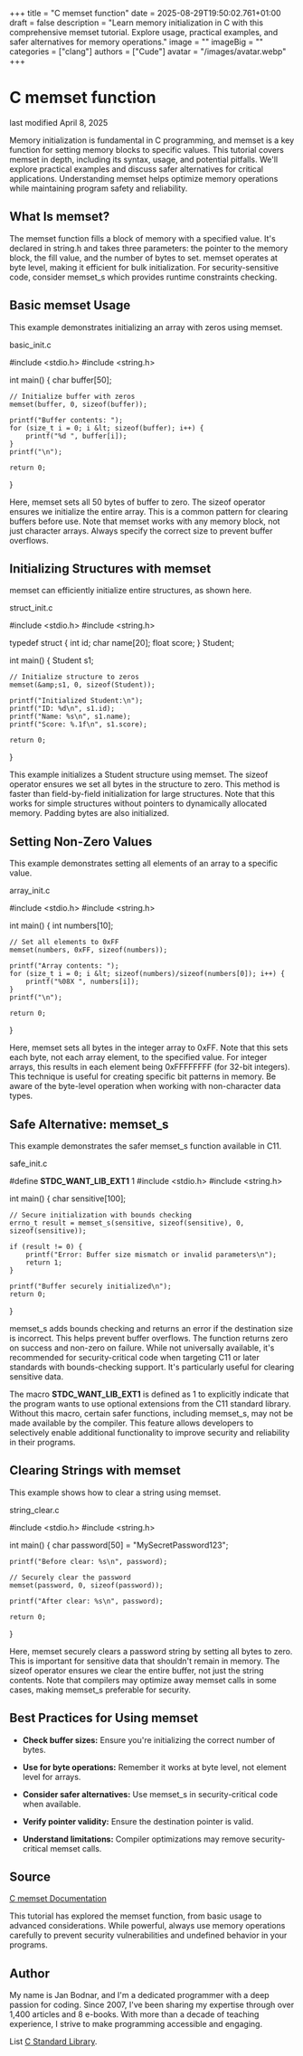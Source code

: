 +++
title = "C memset function"
date = 2025-08-29T19:50:02.761+01:00
draft = false
description = "Learn memory initialization in C with this comprehensive memset tutorial. Explore usage, practical examples, and safer alternatives for memory operations."
image = ""
imageBig = ""
categories = ["clang"]
authors = ["Cude"]
avatar = "/images/avatar.webp"
+++

# C memset function

last modified April 8, 2025

Memory initialization is fundamental in C programming, and memset is
a key function for setting memory blocks to specific values. This tutorial covers
memset in depth, including its syntax, usage, and potential
pitfalls. We'll explore practical examples and discuss safer alternatives for
critical applications. Understanding memset helps optimize memory
operations while maintaining program safety and reliability.

## What Is memset?

The memset function fills a block of memory with a specified value.
It's declared in string.h and takes three parameters: the pointer to
the memory block, the fill value, and the number of bytes to set.
memset operates at byte level, making it efficient for bulk
initialization. For security-sensitive code, consider memset_s which
provides runtime constraints checking.

## Basic memset Usage

This example demonstrates initializing an array with zeros using
memset.

basic_init.c
  

#include &lt;stdio.h&gt;
#include &lt;string.h&gt;

int main() {
    char buffer[50];

    // Initialize buffer with zeros
    memset(buffer, 0, sizeof(buffer));

    printf("Buffer contents: ");
    for (size_t i = 0; i &lt; sizeof(buffer); i++) {
        printf("%d ", buffer[i]);
    }
    printf("\n");

    return 0;
}

Here, memset sets all 50 bytes of buffer to zero. The
sizeof operator ensures we initialize the entire array. This is a
common pattern for clearing buffers before use. Note that memset
works with any memory block, not just character arrays. Always specify the
correct size to prevent buffer overflows.

## Initializing Structures with memset

memset can efficiently initialize entire structures, as shown here.

struct_init.c
  

#include &lt;stdio.h&gt;
#include &lt;string.h&gt;

typedef struct {
    int id;
    char name[20];
    float score;
} Student;

int main() {
    Student s1;

    // Initialize structure to zeros
    memset(&amp;s1, 0, sizeof(Student));

    printf("Initialized Student:\n");
    printf("ID: %d\n", s1.id);
    printf("Name: %s\n", s1.name);
    printf("Score: %.1f\n", s1.score);

    return 0;
}

This example initializes a Student structure using memset.
The sizeof operator ensures we set all bytes in the structure to
zero. This method is faster than field-by-field initialization for large
structures. Note that this works for simple structures without pointers to
dynamically allocated memory. Padding bytes are also initialized.

## Setting Non-Zero Values

This example demonstrates setting all elements of an array to a specific value.

array_init.c
  

#include &lt;stdio.h&gt;
#include &lt;string.h&gt;

int main() {
    int numbers[10];
    
    // Set all elements to 0xFF
    memset(numbers, 0xFF, sizeof(numbers));

    printf("Array contents: ");
    for (size_t i = 0; i &lt; sizeof(numbers)/sizeof(numbers[0]); i++) {
        printf("%08X ", numbers[i]);
    }
    printf("\n");

    return 0;
}

Here, memset sets all bytes in the integer array to 0xFF. Note that
this sets each byte, not each array element, to the specified value. For integer
arrays, this results in each element being 0xFFFFFFFF (for 32-bit integers).
This technique is useful for creating specific bit patterns in memory. Be aware
of the byte-level operation when working with non-character data types.

## Safe Alternative: memset_s

This example demonstrates the safer memset_s function available in
C11.

safe_init.c
  

#define __STDC_WANT_LIB_EXT1__ 1
#include &lt;stdio.h&gt;
#include &lt;string.h&gt;

int main() {
    char sensitive[100];
    
    // Secure initialization with bounds checking
    errno_t result = memset_s(sensitive, sizeof(sensitive), 0, sizeof(sensitive));

    if (result != 0) {
        printf("Error: Buffer size mismatch or invalid parameters\n");
        return 1;
    }

    printf("Buffer securely initialized\n");
    return 0;
}

memset_s adds bounds checking and returns an error if the
destination size is incorrect. This helps prevent buffer overflows. The function
returns zero on success and non-zero on failure. While not universally
available, it's recommended for security-critical code when targeting C11 or
later standards with bounds-checking support. It's particularly useful for
clearing sensitive data.

The macro __STDC_WANT_LIB_EXT1__ is defined as 1 to explicitly 
indicate that the program wants to use optional extensions from the C11 
standard library. Without this macro, certain safer functions, including 
memset_s, may not be made available by the compiler. This feature 
allows developers to selectively enable additional functionality to improve 
security and reliability in their programs.

## Clearing Strings with memset

This example shows how to clear a string using memset.

string_clear.c
  

#include &lt;stdio.h&gt;
#include &lt;string.h&gt;

int main() {
    char password[50] = "MySecretPassword123";
    
    printf("Before clear: %s\n", password);
    
    // Securely clear the password
    memset(password, 0, sizeof(password));
    
    printf("After clear: %s\n", password);

    return 0;
}

Here, memset securely clears a password string by setting all bytes
to zero. This is important for sensitive data that shouldn't remain in memory.
The sizeof operator ensures we clear the entire buffer, not just
the string contents. Note that compilers may optimize away memset
calls in some cases, making memset_s preferable for security.

## Best Practices for Using memset

- **Check buffer sizes:** Ensure you're initializing the correct number of bytes.

- **Use for byte operations:** Remember it works at byte level, not element level for arrays.

- **Consider safer alternatives:** Use memset_s in security-critical code when available.

- **Verify pointer validity:** Ensure the destination pointer is valid.

- **Understand limitations:** Compiler optimizations may remove security-critical memset calls.

## Source

[C memset Documentation](https://en.cppreference.com/w/c/string/byte/memset)

This tutorial has explored the memset function, from basic usage to
advanced considerations. While powerful, always use memory operations carefully
to prevent security vulnerabilities and undefined behavior in your programs.

## Author

My name is Jan Bodnar, and I'm a dedicated programmer with a deep passion for
coding. Since 2007, I've been sharing my expertise through over 1,400 articles
and 8 e-books. With more than a decade of teaching experience, I strive to make
programming accessible and engaging.

List [C Standard Library](/all/#clang-std).